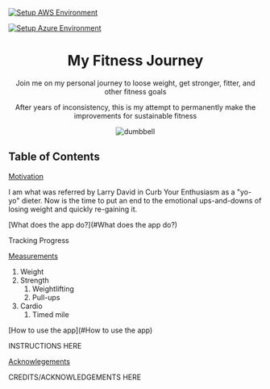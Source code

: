 [![Setup AWS Environment](https://github.com/mdominguez2010/fitness-app/actions/workflows/aws.yml/badge.svg)](https://github.com/mdominguez2010/fitness-app/actions/workflows/aws.yml)

[![Setup Azure Environment](https://github.com/mdominguez2010/fitness-app/actions/workflows/azure.yml/badge.svg)](https://github.com/mdominguez2010/fitness-app/actions/workflows/azure.yml)

<div align="center">

# My Fitness Journey

Join me on my personal journey to loose weight, get stronger, fitter, and other fitness goals

After years of inconsistency, this is my attempt to permanently make the improvements for sustainable fitness

![dumbbell](https://user-images.githubusercontent.com/52106331/148104179-dc255656-1b29-4f22-bc2c-49bf4d64447c.jpg)

</div>

<div align="left">

## Table of Contents

[Motivation](#motivation)
<p>I am what was referred by Larry David in Curb Your Enthusiasm as a "yo-yo" dieter. Now is the time to put an end to the emotional ups-and-downs of losing weight and quickly re-gaining it.</p>

[What does the app do?](#What does the app do?)
<p>Tracking Progress</p>

[Measurements](#Measurements)
<ol type="1">
    <li>Weight</li>
    <li>Strength
        <ol>
            <li>Weightlifting</li>
            <li>Pull-ups</li>
        </ol>
    </li>
    <li>Cardio
        <ol>
            <li>Timed mile</li>
        </ol>
    </li>
</ol>

[How to use the app](#How to use the app)
<p>INSTRUCTIONS HERE</p>

[Acknowlegements](#Acknowlegements)
<p>CREDITS/ACKNOWLEDGEMENTS HERE</p>

</div>
